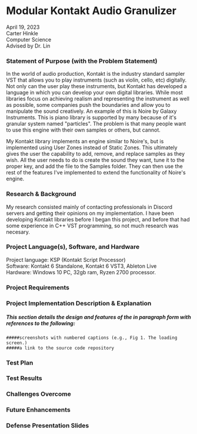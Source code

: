 # Modular Kontakt Audio Granulizer

April 19, 2023  
Carter Hinkle  
Computer Science  
Advised by Dr. Lin  


### Statement of Purpose (with the Problem Statement)
In the world of audio production, Kontakt is the industry standard sampler VST that allows you to play instruments (such as violin, cello, etc) digitally. Not only can the user play these instruments, but Kontakt has developed a language in which you can develop your own digital libraries. While most libraries focus on achieving realism and representing the instrument as well as possible, some companies push the boundaries and allow you to manipulate the sound creatively. An example of this is Noire by Galaxy Instruments. This is piano library is supported by many because of it's granular system named "particles". The problem is that many people want to use this engine with their own samples or others, but cannot.  
  
My Kontakt library implements an engine similar to Noire's, but is implemented using User Zones instead of Static Zones. This ultimately gives the user the capability to add, remove, and replace samples as they wish. All the user needs to do is create the sound they want, tune it to the proper key, and add the file to the Samples folder. They can then use the rest of the features I've implemented to extend the functionality of Noire's engine.  

### Research & Background
My research consisted mainly of contacting professionals in Discord servers and getting their opinions on my implementation. I have been developing Kontakt libraries before I began this project, and before that had some experience in C++ VST programming, so not much research was necesary.

### Project Language(s), Software, and Hardware
Project language: KSP (Kontakt Script Processor)  
Software: Kontakt 6 Standalone, Kontakt 6 VST3, Ableton Live  
Hardware: Windows 10 PC, 32gb ram, Ryzen 2700 processor.  

### Project Requirements


### Project Implementation Description & Explanation
  ##### This section details the design and features of the in paragraph form with references to the following:

    #####screenshots with numbered captions (e.g., Fig 1. The loading screen.)
    #####a link to the source code repository

### Test Plan

### Test Results

### Challenges Overcome



### Future Enhancements




### Defense Presentation Slides




